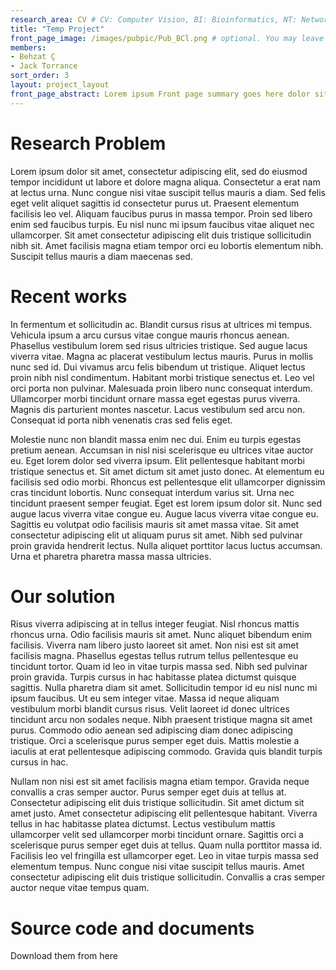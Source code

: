 ```yaml
---
research_area: CV # CV: Computer Vision, BI: Bioinformatics, NT: Network, ML: Machine Learning
title: "Temp Project"
front_page_image: /images/pubpic/Pub_BCl.png # optional. You may leave it blank 
members:
- Behzat Ç
- Jack Torrance
sort_order: 3 
layout: project_layout
front_page_abstract: Lorem ipsum Front page summary goes here dolor sit amet, consectetur adipiscing elit, sed do eiusmod tempor incididunt ut labore et dolore magna aliqua. 
---
```

# Research Problem
Lorem ipsum dolor sit amet, consectetur adipiscing elit, sed do eiusmod tempor incididunt ut labore et dolore magna aliqua. Consectetur a erat nam at lectus urna. Nunc congue nisi vitae suscipit tellus mauris a diam. Sed felis eget velit aliquet sagittis id consectetur purus ut. Praesent elementum facilisis leo vel. Aliquam faucibus purus in massa tempor. Proin sed libero enim sed faucibus turpis. Eu nisl nunc mi ipsum faucibus vitae aliquet nec ullamcorper. Sit amet consectetur adipiscing elit duis tristique sollicitudin nibh sit. Amet facilisis magna etiam tempor orci eu lobortis elementum nibh. Suscipit tellus mauris a diam maecenas sed.

# Recent works
In fermentum et sollicitudin ac. Blandit cursus risus at ultrices mi tempus. Vehicula ipsum a arcu cursus vitae congue mauris rhoncus aenean. Phasellus vestibulum lorem sed risus ultricies tristique. Sed augue lacus viverra vitae. Magna ac placerat vestibulum lectus mauris. Purus in mollis nunc sed id. Dui vivamus arcu felis bibendum ut tristique. Aliquet lectus proin nibh nisl condimentum. Habitant morbi tristique senectus et. Leo vel orci porta non pulvinar. Malesuada proin libero nunc consequat interdum. Ullamcorper morbi tincidunt ornare massa eget egestas purus viverra. Magnis dis parturient montes nascetur. Lacus vestibulum sed arcu non. Consequat id porta nibh venenatis cras sed felis eget.

Molestie nunc non blandit massa enim nec dui. Enim eu turpis egestas pretium aenean. Accumsan in nisl nisi scelerisque eu ultrices vitae auctor eu. Eget lorem dolor sed viverra ipsum. Elit pellentesque habitant morbi tristique senectus et. Sit amet dictum sit amet justo donec. At elementum eu facilisis sed odio morbi. Rhoncus est pellentesque elit ullamcorper dignissim cras tincidunt lobortis. Nunc consequat interdum varius sit. Urna nec tincidunt praesent semper feugiat. Eget est lorem ipsum dolor sit. Nunc sed augue lacus viverra vitae congue eu. Augue lacus viverra vitae congue eu. Sagittis eu volutpat odio facilisis mauris sit amet massa vitae. Sit amet consectetur adipiscing elit ut aliquam purus sit amet. Nibh sed pulvinar proin gravida hendrerit lectus. Nulla aliquet porttitor lacus luctus accumsan. Urna et pharetra pharetra massa massa ultricies.

# Our solution
Risus viverra adipiscing at in tellus integer feugiat. Nisl rhoncus mattis rhoncus urna. Odio facilisis mauris sit amet. Nunc aliquet bibendum enim facilisis. Viverra nam libero justo laoreet sit amet. Non nisi est sit amet facilisis magna. Phasellus egestas tellus rutrum tellus pellentesque eu tincidunt tortor. Quam id leo in vitae turpis massa sed. Nibh sed pulvinar proin gravida. Turpis cursus in hac habitasse platea dictumst quisque sagittis. Nulla pharetra diam sit amet. Sollicitudin tempor id eu nisl nunc mi ipsum faucibus. Ut eu sem integer vitae. Massa id neque aliquam vestibulum morbi blandit cursus risus. Velit laoreet id donec ultrices tincidunt arcu non sodales neque. Nibh praesent tristique magna sit amet purus. Commodo odio aenean sed adipiscing diam donec adipiscing tristique. Orci a scelerisque purus semper eget duis. Mattis molestie a iaculis at erat pellentesque adipiscing commodo. Gravida quis blandit turpis cursus in hac.

Nullam non nisi est sit amet facilisis magna etiam tempor. Gravida neque convallis a cras semper auctor. Purus semper eget duis at tellus at. Consectetur adipiscing elit duis tristique sollicitudin. Sit amet dictum sit amet justo. Amet consectetur adipiscing elit pellentesque habitant. Viverra tellus in hac habitasse platea dictumst. Lectus vestibulum mattis ullamcorper velit sed ullamcorper morbi tincidunt ornare. Sagittis orci a scelerisque purus semper eget duis at tellus. Quam nulla porttitor massa id. Facilisis leo vel fringilla est ullamcorper eget. Leo in vitae turpis massa sed elementum tempus. Nunc congue nisi vitae suscipit tellus mauris. Amet consectetur adipiscing elit duis tristique sollicitudin. Convallis a cras semper auctor neque vitae tempus quam.
# Source code and documents
Download them from here
